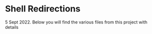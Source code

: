 # Shell Redirections

5 Sept 2022.
Below you will find the various files from this project with details
